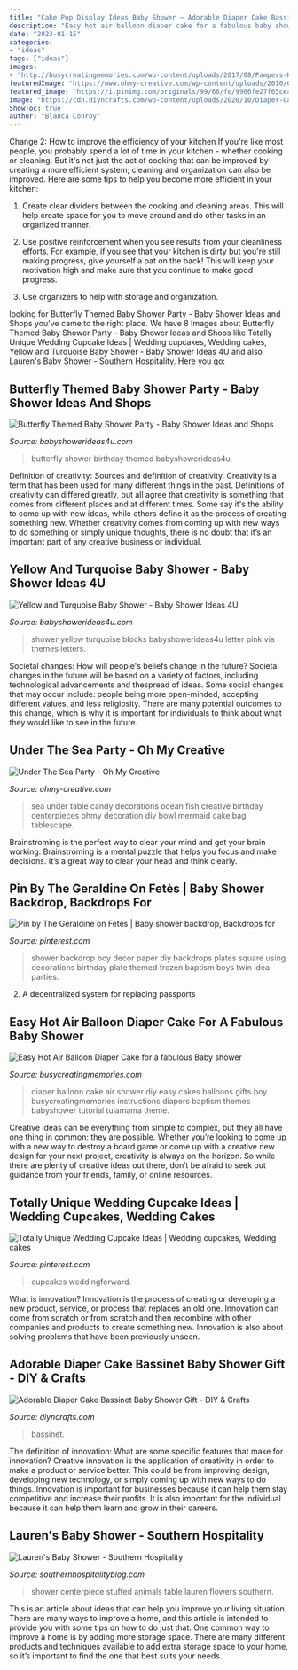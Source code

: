 ```yaml
---
title: "Cake Pop Display Ideas Baby Shower ~ Adorable Diaper Cake Bassinet Baby Shower Gift"
description: "Easy hot air balloon diaper cake for a fabulous baby shower"
date: "2023-01-15"
categories:
- "ideas"
tags: ["ideas"]
images:
- "http://busycreatingmemories.com/wp-content/uploads/2017/08/Pampers-Hot-air-Balloon-Diaper-Cake-FInal-33-of-43.jpg"
featuredImage: "https://www.ohmy-creative.com/wp-content/uploads/2010/02/Under-The-Sea-Food-Candy-Table.jpg"
featured_image: "https://i.pinimg.com/originals/99/66/fe/9966fe27f65cea853fa788584ce32fd9.jpg"
image: "https://cdn.diyncrafts.com/wp-content/uploads/2020/10/Diaper-Cake-Bassinet-13.jpg"
ShowToc: true
author: "Blanca Conroy"
---
```



Change 2: How to improve the efficiency of your kitchen
If you're like most people, you probably spend a lot of time in your kitchen - whether cooking or cleaning. But it's not just the act of cooking that can be improved by creating a more efficient system; cleaning and organization can also be improved. Here are some tips to help you become more efficient in your kitchen:
1. Create clear dividers between the cooking and cleaning areas. This will help create space for you to move around and do other tasks in an organized manner.

2. Use positive reinforcement when you see results from your cleanliness efforts. For example, if you see that your kitchen is dirty but you're still making progress, give yourself a pat on the back! This will keep your motivation high and make sure that you continue to make good progress.

3. Use organizers to help with storage and organization.

	

		
looking for Butterfly Themed Baby Shower Party - Baby Shower Ideas and Shops you've came to the right place. We have 8 Images about Butterfly Themed Baby Shower Party - Baby Shower Ideas and Shops like Totally Unique Wedding Cupcake Ideas | Wedding cupcakes, Wedding cakes, Yellow and Turquoise Baby Shower - Baby Shower Ideas 4U and also Lauren&#039;s Baby Shower - Southern Hospitality. Here you go:
		
    
## Butterfly Themed Baby Shower Party - Baby Shower Ideas And Shops

<img loading=lazy src="https://babyshowerideas4u.com/wp-content/uploads/2014/01/butterfly-35.jpg" onerror="this.onerror=null;this.src='https://tse3.mm.bing.net/th?id=OIP.94-AP4pY4H0AhLYBgKULsQHaK8&amp;pid=15.1';" alt="Butterfly Themed Baby Shower Party - Baby Shower Ideas and Shops">

_Source: babyshowerideas4u.com_

>butterfly shower birthday themed babyshowerideas4u. 

	

Definition of creativity: Sources and definition of creativity.
Creativity is a term that has been used for many different things in the past. Definitions of creativity can differed greatly, but all agree that creativity is something that comes from different places and at different times. Some say it's the ability to come up with new ideas, while others define it as the process of creating something new. Whether creativity comes from coming up with new ways to do something or simply unique thoughts, there is no doubt that it’s an important part of any creative business or individual.

    
## Yellow And Turquoise Baby Shower - Baby Shower Ideas 4U

<img loading=lazy src="https://babyshowerideas4u.com/wp-content/uploads/2014/03/turquoise-and-yellow-baby-shower-via-babyshowerideas4u.com-blocks-2.jpg" onerror="this.onerror=null;this.src='https://tse1.mm.bing.net/th?id=OIP.oaIM09QqonQfnn6Pv9B8ngAAAA&amp;pid=15.1';" alt="Yellow and Turquoise Baby Shower - Baby Shower Ideas 4U">

_Source: babyshowerideas4u.com_

>shower yellow turquoise blocks babyshowerideas4u letter pink via themes letters. 

	

Societal changes: How will people's beliefs change in the future?
Societal changes in the future will be based on a variety of factors, including technological advancements and thespread of ideas. Some social changes that may occur include: people being more open-minded, accepting different values, and less religiosity. There are many potential outcomes to this change, which is why it is important for individuals to think about what they would like to see in the future.

    
## Under The Sea Party - Oh My Creative

<img loading=lazy src="https://www.ohmy-creative.com/wp-content/uploads/2010/02/Under-The-Sea-Food-Candy-Table.jpg" onerror="this.onerror=null;this.src='https://tse4.mm.bing.net/th?id=OIP.f7Zxq9lt944WvS4fBe7IAgHaJ9&amp;pid=15.1';" alt="Under The Sea Party - Oh My Creative">

_Source: ohmy-creative.com_

>sea under table candy decorations ocean fish creative birthday centerpieces ohmy decoration diy bowl mermaid cake bag tablescape. 

	

Brainstroming is the perfect way to clear your mind and get your brain working. Brainstroming is a mental puzzle that helps you focus and make decisions. It’s a great way to clear your head and think clearly.

    
## Pin By The Geraldine On Fetès | Baby Shower Backdrop, Backdrops For

<img loading=lazy src="https://i.pinimg.com/736x/72/a4/22/72a42278325803b83f16502656a24906--baby-shower-backdrop-diy-backdrop.jpg" onerror="this.onerror=null;this.src='https://tse4.mm.bing.net/th?id=OIP.1sMI9aPTVB_qDtcZciH0mwHaLH&amp;pid=15.1';" alt="Pin by The Geraldine on Fetès | Baby shower backdrop, Backdrops for">

_Source: pinterest.com_

>shower backdrop boy decor paper diy backdrops plates square using decorations birthday plate themed frozen baptism boys twin idea parties. 

	

2. A decentralized system for replacing passports 

    
## Easy Hot Air Balloon Diaper Cake For A Fabulous Baby Shower

<img loading=lazy src="http://busycreatingmemories.com/wp-content/uploads/2017/08/Pampers-Hot-air-Balloon-Diaper-Cake-FInal-33-of-43.jpg" onerror="this.onerror=null;this.src='https://tse2.mm.bing.net/th?id=OIP.Zo5TjxvKtffSivctsxEonwHaLH&amp;pid=15.1';" alt="Easy Hot Air Balloon Diaper Cake for a fabulous Baby shower">

_Source: busycreatingmemories.com_

>diaper balloon cake air shower diy easy cakes balloons gifts boy busycreatingmemories instructions diapers baptism themes babyshower tutorial tulamama theme. 

	

Creative ideas can be everything from simple to complex, but they all have one thing in common: they are possible. Whether you’re looking to come up with a new way to destroy a board game or come up with a creative new design for your next project, creativity is always on the horizon. So while there are plenty of creative ideas out there, don’t be afraid to seek out guidance from your friends, family, or online resources.

    
## Totally Unique Wedding Cupcake Ideas | Wedding Cupcakes, Wedding Cakes

<img loading=lazy src="https://i.pinimg.com/originals/99/66/fe/9966fe27f65cea853fa788584ce32fd9.jpg" onerror="this.onerror=null;this.src='https://tse3.mm.bing.net/th?id=OIP.dO1RhFdg6mEdkAdKDl5yQwHaLG&amp;pid=15.1';" alt="Totally Unique Wedding Cupcake Ideas | Wedding cupcakes, Wedding cakes">

_Source: pinterest.com_

>cupcakes weddingforward. 

	

What is innovation?
Innovation is the process of creating or developing a new product, service, or process that replaces an old one. Innovation can come from scratch or from scratch and then recombine with other companies and products to create something new. Innovation is also about solving problems that have been previously unseen.

    
## Adorable Diaper Cake Bassinet Baby Shower Gift - DIY &amp; Crafts

<img loading=lazy src="https://cdn.diyncrafts.com/wp-content/uploads/2020/10/Diaper-Cake-Bassinet-13.jpg" onerror="this.onerror=null;this.src='https://tse2.mm.bing.net/th?id=OIP.WaSU_NEkl9qvuQ3wOf1yXQHaLH&amp;pid=15.1';" alt="Adorable Diaper Cake Bassinet Baby Shower Gift - DIY &amp; Crafts">

_Source: diyncrafts.com_

>bassinet. 

	

The definition of innovation: What are some specific features that make for innovation?
Creative innovation is the application of creativity in order to make a product or service better. This could be from improving design, developing new technology, or simply coming up with new ways to do things. Innovation is important for businesses because it can help them stay competitive and increase their profits. It is also important for the individual because it can help them learn and grow in their careers.

    
## Lauren&#039;s Baby Shower - Southern Hospitality

<img loading=lazy src="http://southernhospitalityblog.com/wp-content/uploads/2013/11/baby-shower-centerpiece_thumb.jpg" onerror="this.onerror=null;this.src='https://tse2.mm.bing.net/th?id=OIP.LF8tBjD7wBbcWylV2l8spgHaLF&amp;pid=15.1';" alt="Lauren&#039;s Baby Shower - Southern Hospitality">

_Source: southernhospitalityblog.com_

>shower centerpiece stuffed animals table lauren flowers southern. 

	

This is an article about ideas that can help you improve your living situation. There are many ways to improve a home, and this article is intended to provide you with some tips on how to do just that. One common way to improve a home is by adding more storage space. There are many different products and techniques available to add extra storage space to your home, so it’s important to find the one that best suits your needs.


